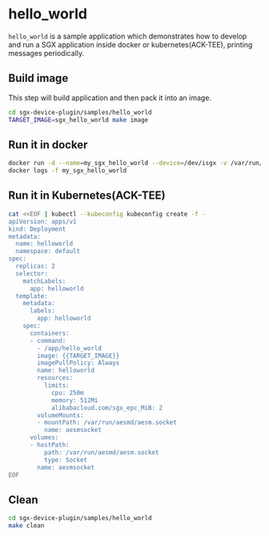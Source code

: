 # hello_world

`hello_world` is a sample application which demonstrates how to develop and run a SGX application inside docker or 
kubernetes(ACK-TEE), printing messages periodically.

## Build image
This step will build application and then pack it into an image.
```bash
cd sgx-device-plugin/samples/hello_world
TARGET_IMAGE=sgx_hello_world make image
```

## Run it in docker

```bash
docker run -d --name=my_sgx_hello_world --device=/dev/isgx -v /var/run/aesmd/aesm.socket:/var/run/aesmd/aesm.socket sgx_hello_world
docker logs -f my_sgx_hello_world
```


## Run it in Kubernetes(ACK-TEE)

```bash
cat <<EOF | kubectl --kubeconfig kubeconfig create -f -
apiVersion: apps/v1
kind: Deployment
metadata:
  name: helloworld
  namespace: default
spec:
  replicas: 2
  selector:
    matchLabels:
      app: helloworld
  template:
    metadata:
      labels:
        app: helloworld
    spec:
      containers:
      - command:
        - /app/hello_world
        image: {{TARGET_IMAGE}}
        imagePullPolicy: Always
        name: helloworld
        resources:
          limits:
            cpu: 250m
            memory: 512Mi
            alibabacloud.com/sgx_epc_MiB: 2
        volumeMounts:
        - mountPath: /var/run/aesmd/aesm.socket
          name: aesmsocket
      volumes:
      - hostPath:
          path: /var/run/aesmd/aesm.socket
          type: Socket
        name: aesmsocket
EOF
```

## Clean

```bash
cd sgx-device-plugin/samples/hello_world
make clean
```
